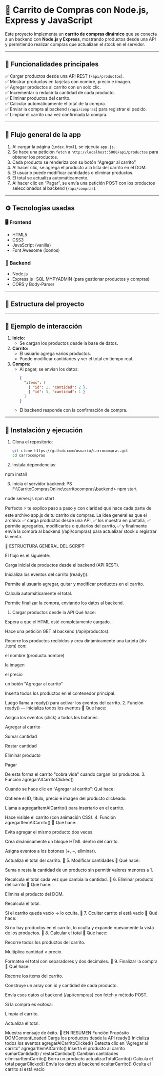 # 🛒 Carrito de Compras con Node.js, Express y JavaScript

Este proyecto implementa un **carrito de compras dinámico** que se conecta a un backend con **Node.js y Express**, mostrando productos desde una API y permitiendo realizar compras que actualizan el stock en el servidor.

---

## 🚀 Funcionalidades principales

✅ Cargar productos desde una API REST (`/api/productos`).  
✅ Mostrar productos en tarjetas con nombre, precio e imagen.  
✅ Agregar productos al carrito con un solo clic.  
✅ Incrementar o reducir la cantidad de cada producto.  
✅ Eliminar productos del carrito.  
✅ Calcular automáticamente el total de la compra.  
✅ Enviar la compra al backend (`/api/compras`) para registrar el pedido.  
✅ Limpiar el carrito una vez confirmada la compra.

---

## 🧠 Flujo general de la app

1. Al cargar la página (`index.html`), se ejecuta `app.js`.
2. Se hace una petición `fetch` a `http://localhost:5000/api/productos` para obtener los productos.
3. Cada producto se renderiza con su botón “Agregar al carrito”.
4. Al hacer clic, se agrega el producto a la lista del carrito en el DOM.
5. El usuario puede modificar cantidades o eliminar productos.
6. El total se actualiza automáticamente.
7. Al hacer clic en “Pagar”, se envía una petición POST con los productos seleccionados al backend (`/api/compras`).

---

## ⚙️ Tecnologías usadas

### 🖥️ Frontend
- HTML5
- CSS3
- JavaScript (vanilla)
- Font Awesome (íconos)

### 💾 Backend
- Node.js
- Express.js
-SQL MYPYADMIN (para gestionar productos y compras)
- CORS y Body-Parser

---

## 📂 Estructura del proyecto

---

## 🧩 Ejemplo de interacción

1. **Inicio:**
   - Se cargan los productos desde la base de datos.
2. **Carrito:**
   - El usuario agrega varios productos.
   - Puede modificar cantidades y ver el total en tiempo real.
3. **Compra:**
   - Al pagar, se envían los datos:
     ```json
     {
       "items": [
         { "id": 1, "cantidad": 2 },
         { "id": 3, "cantidad": 1 }
       ]
     }
     ```
   - El backend responde con la confirmación de compra.

---

## 🧰 Instalación y ejecución

1. Clona el repositorio:
   ```bash
   git clone https://github.com/usuario/carrocompras.git
   cd carrocompras
2.   Instala dependencias:

npm install


3. Inicia el servidor backend:
PS F:\CarritoComprasOnline\carritocompras\backend> npm start

node server.js
npm start

Perfecto ⚡ te explico paso a paso y con claridad qué hace cada parte de este archivo app.js de tu carrito de compras.
La idea general es que el archivo:
✅ carga productos desde una API,
✅ los muestra en pantalla,
✅ permite agregarlos, modificarlos o quitarlos del carrito,
✅ y finalmente envía la compra al backend (/api/compras) para actualizar stock o registrar la venta.

🧩 ESTRUCTURA GENERAL DEL SCRIPT

El flujo es el siguiente:

Carga inicial de productos desde el backend (API REST).

Inicializa los eventos del carrito (ready()).

Permite al usuario agregar, quitar y modificar productos en el carrito.

Calcula automáticamente el total.

Permite finalizar la compra, enviando los datos al backend.
1. Cargar productos desde la API
Qué hace:

Espera a que el HTML esté completamente cargado.

Hace una petición GET al backend (/api/productos).

Recorre los productos recibidos y crea dinámicamente una tarjeta (div .item) con:

el nombre (producto.nombre)

la imagen

el precio

un botón "Agregar al carrito"

Inserta todos los productos en el contenedor principal.

Luego llama a ready() para activar los eventos del carrito.
2. Función ready() — Inicializa todos los eventos
🧠 Qué hace:

Asigna los eventos (click) a todos los botones:

Agregar al carrito

Sumar cantidad

Restar cantidad

Eliminar producto

Pagar

De esta forma el carrito "cobra vida" cuando cargan los productos.
3. Función agregarAlCarritoClicked()

Cuando se hace clic en “Agregar al carrito”:
Qué hace:

Obtiene el ID, título, precio e imagen del producto clickeado.

Llama a agregarItemAlCarrito() para insertarlo en el carrito.

Hace visible el carrito (con animación CSS).
4. Función agregarItemAlCarrito()
🧠 Qué hace:

Evita agregar el mismo producto dos veces.

Crea dinámicamente un bloque HTML dentro del carrito.

Asigna eventos a los botones (+, −, eliminar).

Actualiza el total del carrito.
🔹 5. Modificar cantidades
🧠 Qué hace:

Suma o resta la cantidad de un producto sin permitir valores menores a 1.

Recalcula el total cada vez que cambia la cantidad.
🔹 6. Eliminar producto del carrito
🧠 Qué hace:

Elimina el producto del DOM.

Recalcula el total.

Si el carrito queda vacío → lo oculta.
🔹 7. Ocultar carrito si está vacío
🧠 Qué hace:

Si no hay productos en el carrito, lo oculta y expande nuevamente la vista de los productos.
🔹 8. Calcular el total
🧠 Qué hace:

Recorre todos los productos del carrito.

Multiplica cantidad × precio.

Formatea el total con separadores y dos decimales.
🔹 9. Finalizar la compra
🧠 Qué hace:

Recorre los ítems del carrito.

Construye un array con id y cantidad de cada producto.

Envía esos datos al backend (/api/compras) con fetch y método POST.

Si la compra es exitosa:

Limpia el carrito.

Actualiza el total.

Muestra mensaje de éxito.
🧾 EN RESUMEN
Función	Propósito
DOMContentLoaded	Carga los productos desde la API
ready()	Inicializa todos los eventos
agregarAlCarritoClicked()	Detecta clic en “Agregar al carrito”
agregarItemAlCarrito()	Inserta el producto al carrito
sumarCantidad() / restarCantidad()	Cambian cantidades
eliminarItemCarrito()	Borra un producto
actualizarTotalCarrito()	Calcula el total
pagarClicked()	Envía los datos al backend
ocultarCarrito()	Oculta el carrito si está vacío


